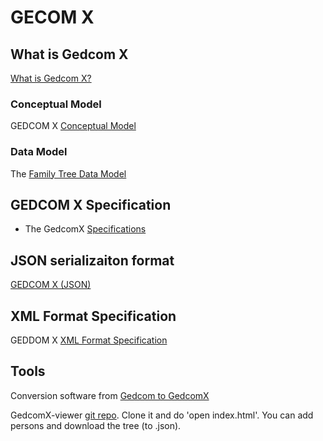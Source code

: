 # GECOM X

## What is Gedcom X

[What is Gedcom X?](https://www.familysearch.org/developers/docs/guides/gedcom-x)

### Conceptual Model

GEDCOM X [Conceptual Model](https://github.com/FamilySearch/gedcomx/blob/master/specifications/conceptual-model-specification.md)

### Data Model

The [Family Tree Data Model](https://www.familysearch.org/developers/docs/guides/FamilyTree-data-objects)

## GEDCOM X Specification

- The GedcomX [Specifications](http://www.gedcomx.org/Specifications.html)

## JSON serializaiton format

[GEDCOM X (JSON)](https://www.familysearch.org/developers/docs/api/gx_json)

## XML Format Specification

GEDDOM X [XML Format Specification](https://github.com/FamilySearch/gedcomx/blob/master/specifications/xml-format-specification.md)

## Tools

Conversion software from [Gedcom to GedcomX](https://github.com/FamilySearch/gedcom5-conversion)

GedcomX-viewer [git repo](https://github.com/FamilySearch/gedcomx-viewer). Clone it and do 'open index.html'. You can add persons and download the tree (to .json).
